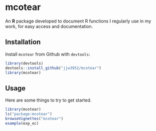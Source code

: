 # mcotear

An **R** package developed to document R functions I regularly use in my work, for easy access and documentation.

Installation
------------

Install `mcotear` from Github with `devtools`:

``` r
library(devtools)
devtools::install_github("jjw3952/mcotear")
library(mcotear)
```

Usage
-----

Here are some things to try to get started.

``` r
library(mcotear)
ls("package:mcotear")
browseVignettes("mcotear")
example(exp_oc)
```
